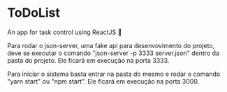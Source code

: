 # ToDoList
An app for task control using ReactJS 📝

Para rodar o json-server, uma fake api para desenvovimento do projeto, deve se executar o comando "json-server -p 3333 server.json" dentro da pasta do projeto. Ele ficará em execução na porta 3333.

Para iniciar o sistema basta entrar na pasta do mesmo e rodar o comando "yarn start" ou "npm start". Ele ficará em execução na porta 3000.
